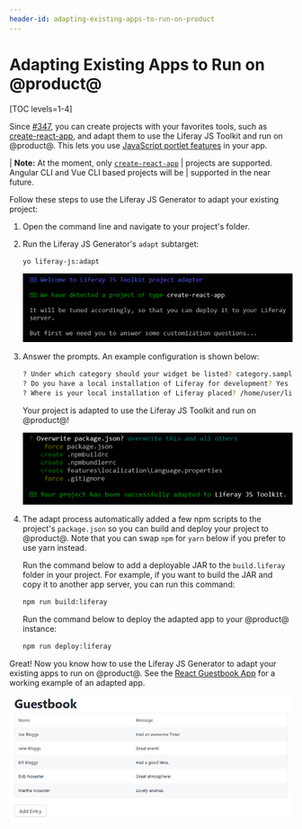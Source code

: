 ```yaml
---
header-id: adapting-existing-apps-to-run-on-product
---
```


# Adapting Existing Apps to Run on @product@

[TOC levels=1-4]

Since [#347](https://github.com/liferay/liferay-js-toolkit/issues/347), you can 
create projects with your favorites tools, such as [create-react-app](https://facebook.github.io/create-react-app/), 
and adapt them to use the Liferay JS Toolkit and run on @product@. This lets you 
use [JavaScript portlet features](/docs/7-2/frameworks/-/knowledge_base/f/creating-and-bundling-javascript-widgets-with-javascript-tooling) 
in your app. 

| **Note:** At the moment, only [`create-react-app`](https://facebook.github.io/create-react-app/) 
| projects are supported. Angular CLI and Vue CLI based projects will be 
| supported in the near future.

Follow these steps to use the Liferay JS Generator to adapt your existing 
project:

1.  Open the command line and navigate to your project's folder.

2.  Run the Liferay JS Generator's `adapt` subtarget:

    ```bash
    yo liferay-js:adapt
    ```

    ![Figure 1: You can run the adapt subtarget of the Liferay JS Generator to adapt your existing apps for Liferay.](../../../images/liferay-js-generator-adapt-run.png)
  
3.  Answer the prompts. An example configuration is shown below:

    ```bash
    ? Under which category should your widget be listed? category.sample
    ? Do you have a local installation of Liferay for development? Yes
    ? Where is your local installation of Liferay placed? /home/user/liferay
    ```
    
    Your project is adapted to use the Liferay JS Toolkit and run on @product@! 

    ![Figure 2: You can run the adapt subtarget of the Liferay JS Generator to adapt your existing apps for Liferay.](../../../images/liferay-js-generator-adapt-complete.png)
    
4.  The adapt process automatically added a few npm scripts to the project's 
    `package.json` so you can build and deploy your project to @product@. Note 
    that you can swap `npm` for `yarn` below if you prefer to use yarn instead.
    
    Run the command below to add a deployable JAR to the `build.liferay` folder 
    in your project. For example, if you want to build the JAR and copy it to 
    another app server, you can run this command:

    ```bash
    npm run build:liferay
    ```

    Run the command below to deploy the adapted app to your @product@ instance:

    ```bash
    npm run deploy:liferay
    ```

Great! Now you know how to use the Liferay JS Generator to adapt your existing 
apps to run on @product@. See the [React Guestbook App](https://github.com/liferay/liferay-docs/tree/master/en/developer/reference/code/adapted-react-app/) 
for a working example of an adapted app. 

![Figure 3: Your adapted app runs in Liferay in no time.](../../../images/liferay-js-generator-adapt-deployed.png)